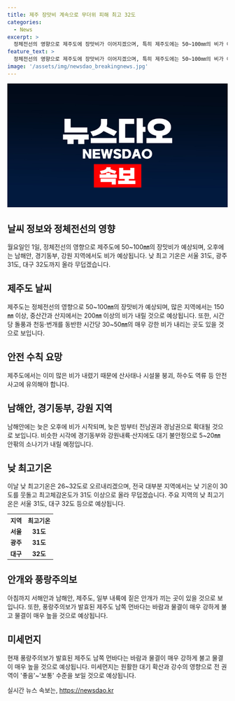 ```yaml
---
title: 제주 장맛비 계속으로 무더위 피해 최고 32도
categories:
  - News
excerpt: >
  정체전선의 영향으로 제주도에 장맛비가 이어지겠으며, 특히 제주도에는 50~100㎜의 비가 예상된다. 낮 최고기온은 서울 31도, 광주 31도, 대구 32도로 무덥겠다. 또한, 안개와 함께 남해안, 경기동부, 강원내륙에도 비가 올 것으로 예보되었다. 이에 따라 산사태나 시설물 붕괴 등 안전사고에 유의해야 한다. 미세먼지는 대기 확산과 강수로 좋음~보통 수준을 보일 것으로 전망된다.
feature_text: >
  정체전선의 영향으로 제주도에 장맛비가 이어지겠으며, 특히 제주도에는 50~100㎜의 비가 예상된다. 낮 최고기온은 서울 31도, 광주 31도, 대구 32도로 무덥겠다. 또한, 안개와 함께 남해안, 경기동부, 강원내륙에도 비가 올 것으로 예보되었다. 이에 따라 산사태나 시설물 붕괴 등 안전사고에 유의해야 한다. 미세먼지는 대기 확산과 강수로 좋음~보통 수준을 보일 것으로 전망된다.
image: '/assets/img/newsdao_breakingnews.jpg'
---
```


<p><img src="/assets/img/newsdao_breakingnews.jpg" alt="pcversion 속보" /></p>

<h2 data-ke-size="size26">날씨 정보와 정체전선의 영향</h2>

<p data-ke-size="size16">월요일인 1일, 정체전선의 영향으로 제주도에 50~100㎜의 장맛비가 예상되며, 오후에는 남해안, 경기동부, 강원 지역에서도 비가 예상됩니다. 낮 최고 기온은 서울 31도, 광주 31도, 대구 32도까지 올라 무덥겠습니다.</p>

<h2 data-ke-size="size26">제주도 날씨</h2>

<p data-ke-size="size16">제주도는 정체전선의 영향으로 50~100㎜의 장맛비가 예상되며, 많은 지역에서는 150㎜ 이상, 중산간과 산지에서는 200㎜ 이상의 비가 내릴 것으로 예상됩니다. 또한, 시간당 돌풍과 천둥·번개를 동반한 시간당 30~50㎜의 매우 강한 비가 내리는 곳도 있을 것으로 보입니다.</p>

<h2 data-ke-size="size26">안전 수칙 요망</h2>

<p data-ke-size="size16">제주도에서는 이미 많은 비가 내렸기 때문에 산사태나 시설물 붕괴, 하수도 역류 등 안전사고에 유의해야 합니다.</p>

<h2 data-ke-size="size26">남해안, 경기동부, 강원 지역</h2>

<p data-ke-size="size16">남해안에는 늦은 오후에 비가 시작되며, 늦은 밤부터 전남권과 경남권으로 확대될 것으로 보입니다. 비슷한 시각에 경기동부와 강원내륙·산지에도 대기 불안정으로 5~20㎜ 안팎의 소나기가 내릴 예정입니다.</p>

<h2 data-ke-size="size26">낮 최고기온</h2>

<p data-ke-size="size16">이날 낮 최고기온은 26~32도로 오르내리겠으며, 전국 대부분 지역에서는 낮 기온이 30도를 웃돌고 최고체감온도가 31도 이상으로 올라 무덥겠습니다. 주요 지역의 낮 최고기온은 서울 31도, 대구 32도 등으로 예상됩니다.</p> 

<table>
    <tr>
        <th>지역</th>
        <th>최고기온</th>
    </tr>
    <tr>
        <td style="text-align: center; height: 17px;"><b>서울</b></td>
        <td style="text-align: center; height: 17px;"><b>31도</b></td>
    </tr>
    <tr>
        <td style="text-align: center; height: 17px;"><b>광주</b></td>
        <td style="text-align: center; height: 17px;"><b>31도</b></td>
    </tr>
    <tr>
        <td style="text-align: center; height: 17px;"><b>대구</b></td>
        <td style="text-align: center; height: 17px;"><b>32도</b></td>
    </tr>
</table>

<h2 data-ke-size="size26">안개와 풍랑주의보</h2>

<p data-ke-size="size16">아침까지 서해안과 남해안, 제주도, 일부 내륙에 짙은 안개가 끼는 곳이 있을 것으로 보입니다. 또한, 풍랑주의보가 발효된 제주도 남쪽 먼바다는 바람과 물결이 매우 강하게 불고 물결이 매우 높을 것으로 예상됩니다.</p>

<h2 data-ke-size="size26">미세먼지</h2>

<p data-ke-size="size16">현재 풍랑주의보가 발효된 제주도 남쪽 먼바다는 바람과 물결이 매우 강하게 불고 물결이 매우 높을 것으로 예상됩니다. 미세먼지는 원활한 대기 확산과 강수의 영향으로 전 권역이 '좋음'~'보통' 수준을 보일 것으로 예상됩니다.</p>
실시간 뉴스 속보는, <a href="https://newsdao.kr" rel="dofollow">https://newsdao.kr</a>


